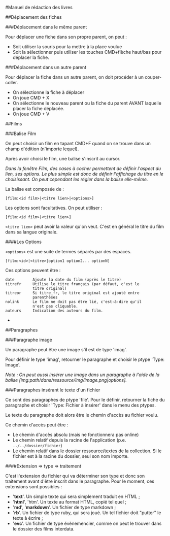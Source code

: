 #Manuel de rédaction des livres

##Déplacement des fiches

###Déplacement dans le même parent

Pour déplacer une fiche dans son propre parent, on peut :
* Soit utiliser la souris pour la mettre à la place voulue
* Soit la sélectionner puis utiliser les touches CMD+flèche haut/bas pour déplacer la fiche.

###Déplacement dans un autre parent

Pour déplacer la fiche dans un autre parent, on doit procéder à un couper-coller.

* On sélectionne la fiche à déplacer
* On joue CMD + X
* On sélectionne le nouveau parent ou la fiche du parent AVANT laquelle placer la fiche déplacée.
* On joue CMD + V


##Films

###Balise Film

On peut choisir un film en tapant CMD+F quand on se trouve dans un champ d'édition (n'importe lequel).

Après avoir choisi le film, une balise s'inscrit au cursor.

*Dans la fenêtre Film, des cases à cocher permettent de définir l'aspect du lien, ses options. Le plus simple est donc de définir l'affichage du titre en le choisissant. On peut cependant les régler dans la balise elle-même.*

La balise est composée de&nbsp;:

    [film:<id film>|<titre lien>|<options>]

Les options sont facultatives. On peut utiliser :

    [film:<id film>|<titre lien>]
  
`<titre lien>` peut avoir la valeur qu'on veut. C'est en général le titre du film dans sa langue originale.

####Les Options

`<options>` est une suite de termes séparés par des espaces.
  
    [film:<id>|<titre>|option1 option2... optionN]
    
Ces options peuvent être&nbsp;:

    date        Ajoute la date du film (après le titre)
    titrefr     Utilise le titre français (par défaut, c'est le
                titre original)
    titreor     Si titre_fr, le titre original est ajouté entre
                parenthèses
    nolink      Le film ne doit pas être lié, c'est-à-dire qu'il
                n'est pas cliquable.
    auteurs     Indication des auteurs du film.

-

##Paragraphes

###Paragraphe image

Un paragraphe peut être une image s'il est de type 'imag'.

Pour définir le type 'imag', retourner le paragraphe et choisir le ptype 'Type: Image'.

*Note&nbsp;: On peut aussi insérer une image dans un paragraphe à l'aide de la balise [img:path/dans/ressource/img/image.png|options].*

###Paragraphes insérant le texte d'un fichier

Ce sont des paragraphes de ptype 'file'. Pour le définir, retourner la fiche du paragraphe et choisir 'Type: Fichier à insérer' dans le menu des ptypes.

Le texte du paragraphe doit alors être le chemin d'accès au fichier voulu.

Ce chemin d'accès peut être&nbsp;:

* Le chemin d'accès absolu (mais ne fonctionnera pas online)
* Le chemin relatif depuis la racine de l'application (p.e. `../../dossier/fichier`)
* Le chemin relatif dans le dossier ressource/textes de la collection. Si le fichier est à la racine du dossier, seul son nom importe.

####Extension => type => traitement

C'est l'extension du fichier qui va déterminer son type et donc son traitement avant d'être inscrit dans le paragraphe. Pour le moment, ces extensions sont possibles&nbsp;:

* '**text**'. Un simple texte qui sera simplement traduit en HTML&nbsp;;
* '**html**', 'htm'.   Un texte au format HTML, copié tel quel&nbsp;;
* '**md**', '**markdown**'. Un fichier de type markdown&nbsp;;
* '**rb**'. Un fichier de type ruby, qui sera joué. Un tel fichier doit "putter" le texte à écrire&nbsp;;
* '**evc**'. Un fichier de type évènemencier, comme on peut le trouver dans le dossier des films interdata.